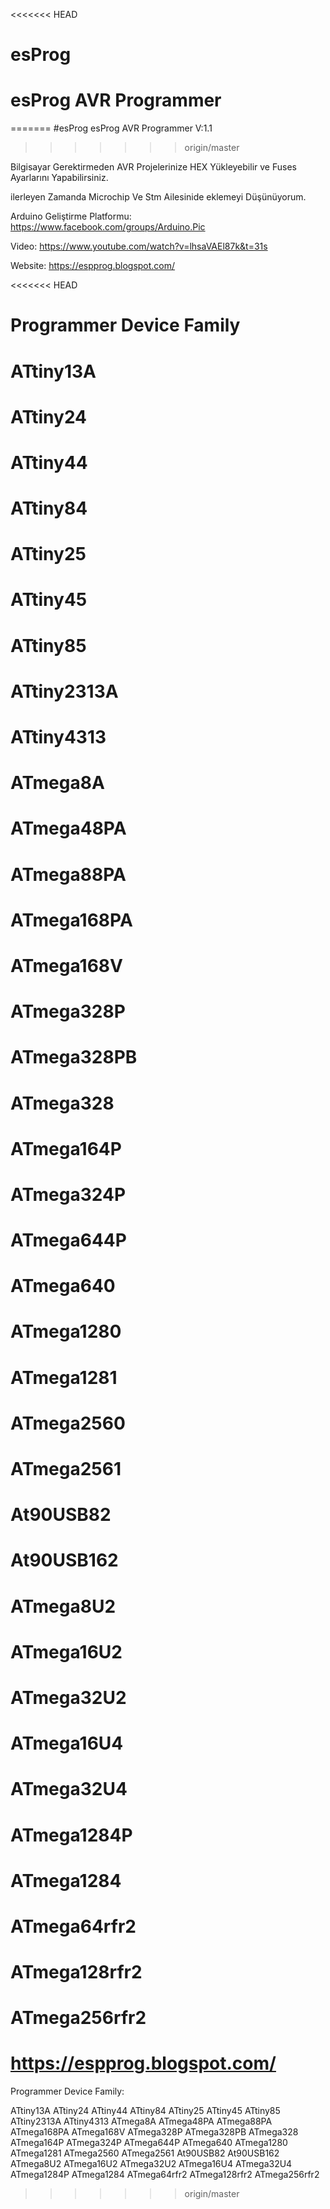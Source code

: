<<<<<<< HEAD
# esProg
# esProg AVR Programmer
=======
#esProg
esProg AVR Programmer V:1.1
>>>>>>> origin/master

Bilgisayar Gerektirmeden AVR Projelerinize HEX Yükleyebilir ve Fuses Ayarlarını Yapabilirsiniz.

ilerleyen Zamanda Microchip Ve Stm Ailesinide eklemeyi Düşünüyorum.

Arduino Geliştirme Platformu: https://www.facebook.com/groups/Arduino.Pic

Video: https://www.youtube.com/watch?v=lhsaVAEl87k&t=31s

Website: https://espprog.blogspot.com/

<<<<<<< HEAD
# Programmer Device Family
# ATtiny13A
# ATtiny24
# ATtiny44
# ATtiny84
# ATtiny25
# ATtiny45
# ATtiny85
# ATtiny2313A
# ATtiny4313
# ATmega8A
# ATmega48PA
# ATmega88PA
# ATmega168PA
# ATmega168V
# ATmega328P
# ATmega328PB
# ATmega328
# ATmega164P
# ATmega324P
# ATmega644P
# ATmega640
# ATmega1280
# ATmega1281
# ATmega2560
# ATmega2561
# At90USB82
# At90USB162
# ATmega8U2
# ATmega16U2
# ATmega32U2
# ATmega16U4
# ATmega32U4
# ATmega1284P
# ATmega1284
# ATmega64rfr2
# ATmega128rfr2
# ATmega256rfr2


https://espprog.blogspot.com/
=======
Programmer Device Family: 
 
ATtiny13A
ATtiny24
ATtiny44
ATtiny84
ATtiny25
ATtiny45
ATtiny85
ATtiny2313A
ATtiny4313
ATmega8A
ATmega48PA
ATmega88PA
ATmega168PA
ATmega168V
ATmega328P
ATmega328PB
ATmega328
ATmega164P
ATmega324P
ATmega644P
ATmega640
ATmega1280
ATmega1281
ATmega2560
ATmega2561
At90USB82
At90USB162
ATmega8U2
ATmega16U2
ATmega32U2
ATmega16U4
ATmega32U4
ATmega1284P
ATmega1284
ATmega64rfr2
ATmega128rfr2
ATmega256rfr2
>>>>>>> origin/master
